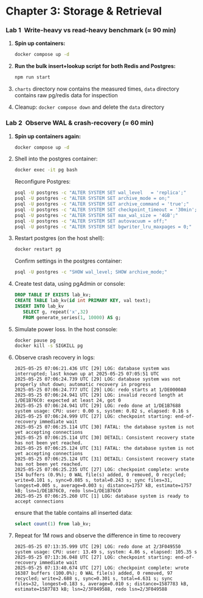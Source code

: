 # Chapter 3: Storage & Retrieval

### Lab 1 Write-heavy vs read-heavy benchmark (≈ 90 min)

1. **Spin up containers:**

   ```bash
   docker compose up -d
   ```
2. **Run the bulk insert+lookup script for both Redis and Postgres:**

   ```bash
   npm run start
   ```
   
3. `charts` directory now contains the measured times, `data` directory contains raw pg/redis data for inspection
4. Cleanup: `docker compose down` and delete the `data` directory

### Lab 2 Observe WAL & crash-recovery (≈ 60 min)

1. **Spin up containers again:**

   ```bash
   docker compose up -d
   ```
2. Shell into the postgres container:
   ```bash
   docker exec -it pg bash
   ```

   Reconfigure Postgres:
   ```bash
   psql -U postgres -c "ALTER SYSTEM SET wal_level   = 'replica';"
   psql -U postgres -c "ALTER SYSTEM SET archive_mode = on;"
   psql -U postgres -c "ALTER SYSTEM SET archive_command = 'true';"
   psql -U postgres -c "ALTER SYSTEM SET checkpoint_timeout = '30min';"
   psql -U postgres -c "ALTER SYSTEM SET max_wal_size = '4GB';"
   psql -U postgres -c "ALTER SYSTEM SET autovacuum = off;"
   psql -U postgres -c "ALTER SYSTEM SET bgwriter_lru_maxpages = 0;"
   ```

3. Restart postgres (on the host shell):
   ```bash
   docker restart pg
   ```
   Confirm settings in the postgres container:
   ```bash
   psql -U postgres -c "SHOW wal_level; SHOW archive_mode;"
   ```

4. Create test data, using pgAdmin or console:
   ```sql
   DROP TABLE IF EXISTS lab_kv;
   CREATE TABLE lab_kv(id int PRIMARY KEY, val text);
   INSERT INTO lab_kv
      SELECT g, repeat('x',32)
      FROM generate_series(1, 10000) AS g;
   ```

5. Simulate power loss. In the host console:
   ```bash
   docker pause pg
   docker kill -s SIGKILL pg
   ```

6. Observe crash recovery in logs:
   ```
   2025-05-25 07:06:21.436 UTC [29] LOG: database system was interrupted; last known up at 2025-05-25 07:05:51 UTC
   2025-05-25 07:06:24.739 UTC [29] LOG: database system was not properly shut down; automatic recovery in progress
   2025-05-25 07:06:24.777 UTC [29] LOG: redo starts at 1/DE0000A0
   2025-05-25 07:06:24.941 UTC [29] LOG: invalid record length at 1/DE1B76C0: expected at least 24, got 0
   2025-05-25 07:06:24.941 UTC [29] LOG: redo done at 1/DE1B7688 system usage: CPU: user: 0.00 s, system: 0.02 s, elapsed: 0.16 s
   2025-05-25 07:06:24.999 UTC [27] LOG: checkpoint starting: end-of-recovery immediate wait
   2025-05-25 07:06:25.114 UTC [30] FATAL: the database system is not yet accepting connections
   2025-05-25 07:06:25.114 UTC [30] DETAIL: Consistent recovery state has not been yet reached.
   2025-05-25 07:06:25.124 UTC [31] FATAL: the database system is not yet accepting connections
   2025-05-25 07:06:25.124 UTC [31] DETAIL: Consistent recovery state has not been yet reached.
   2025-05-25 07:06:25.235 UTC [27] LOG: checkpoint complete: wrote 154 buffers (0.9%); 0 WAL file(s) added, 0 removed, 0 recycled; write=0.101 s, sync=0.085 s, total=0.243 s; sync files=31, longest=0.005 s, average=0.003 s; distance=1757 kB, estimate=1757 kB; lsn=1/DE1B76C0, redo lsn=1/DE1B76C0
   2025-05-25 07:06:25.260 UTC [1] LOG: database system is ready to accept connections
   ```
   
   ensure that the table contains all inserted data:
   ```sql
   select count(1) from lab_kv;
   ```

7. Repeat for 1M rows and observe the difference in time to recovery
   ```
   2025-05-25 07:13:35.999 UTC [29] LOG: redo done at 2/3F049550 system usage: CPU: user: 13.49 s, system: 4.86 s, elapsed: 105.35 s
   2025-05-25 07:13:36.048 UTC [27] LOG: checkpoint starting: end-of-recovery immediate wait
   2025-05-25 07:13:40.674 UTC [27] LOG: checkpoint complete: wrote 16387 buffers (100.0%); 0 WAL file(s) added, 0 removed, 97 recycled; write=2.688 s, sync=0.301 s, total=4.631 s; sync files=32, longest=0.183 s, average=0.010 s; distance=1587783 kB, estimate=1587783 kB; lsn=2/3F049588, redo lsn=2/3F049588
   ```

